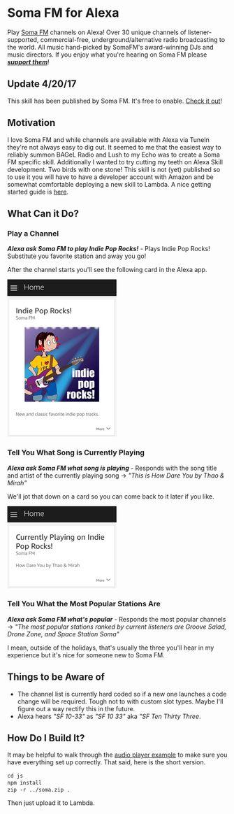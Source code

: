 # Soma FM for Alexa
Play [Soma FM](https://somafm.com) channels on Alexa! Over 30 unique channels of listener-supported, commercial-free, underground/alternative radio broadcasting to the world. All music hand-picked by SomaFM's award-winning DJs and music directors. If you enjoy what you're hearing on Soma FM please _**[support them](https://somafm.com/support/)**_!

## Update 4/20/17
This skill has been published by Soma FM. It's free to enable. [Check it out](https://www.amazon.com/SomaFM-com-LLC-SomaFM/dp/B06XGQ78WM/ref=sr_1_2?s=digital-skills&ie=UTF8&qid=1492733907&sr=8-2&keywords=somafm)!

## Motivation
I love Soma FM and while channels are available with Alexa via TuneIn they're not always easy to dig out. It seemed to me that the easiest way to reliably summon BAGeL Radio and Lush to my Echo was to create a Soma FM specific skill. Additionally I wanted to try cutting my teeth on Alexa Skill development. Two birds with one stone! This skill is not (yet) published so to use it you will have to have a developer account with Amazon and be somewhat comfortable deploying a new skill to Lambda. A nice getting started guide is [here](https://developer.amazon.com/blogs/post/Tx3DVGG0K0TPUGQ/New-Alexa-Skills-Kit-Template:-Step-by-Step-Guide-to-Build-a-Fact-Skill).

## What Can it Do?
### Play a Channel
_**Alexa ask Soma FM to play Indie Pop Rocks!**_ - Plays Indie Pop Rocks! Substitute you favorite station and away you go!

After the channel starts you'll see the following card in the Alexa app.

![Indie Pop Rocks](img/screenshot-channel.jpg "Indie pop Rocks")

### Tell You What Song is Currently Playing
_**Alexa ask Soma FM what song is playing**_ - Responds with the song title and artist of the currently playing song -> _"This is How Dare You by Thao & Mirah"_

We'll jot that down on a card so you can come back to it later if you like.

![Thao & Mirah](img/screenshot-song.jpg "Thao & Mirah")

### Tell You What the Most Popular Stations Are
_**Alexa ask Soma FM what's popular**_ - Responds the most popular channels -> _"The most popular stations ranked by current listeners are Groove Salad, Drone Zone, and Space Station Soma"_

I mean, outside of the holidays, that's usually the three you'll hear in my experience but it's nice for someone new to Soma FM.

## Things to be Aware of
- The channel list is currently hard coded so if a new one launches a code change will be required. Tough not to with custom slot types. Maybe I'll figure out a way rectify this in the future.
- Alexa hears _"SF 10-33"_ as _"SF 10 33"_ aka _"SF Ten Thirty Three_.

## How Do I Build It?
It may be helpful to walk through the [audio player example](https://github.com/alexa/skill-sample-nodejs-audio-player) to make sure you have everything set up correctly. That said, here is the short version.

```shell
cd js
npm install
zip -r ../soma.zip .
```
Then just upload it to Lambda.
